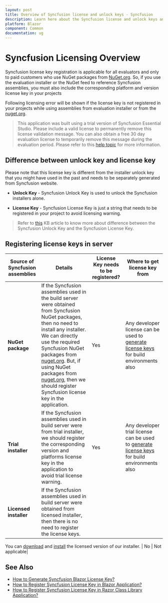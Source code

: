 ```yaml
---
layout: post
title: Overview of Syncfusion license and unlock keys - Syncfusion
description: Learn here about the Syncfusion license and unlock keys and difference between license and unlock keys.
platform: Blazor
component: Common
documentation: ug
---
```


# Syncfusion Licensing Overview

Syncfusion license key registration is applicable for all evaluators and only to paid customers who use NuGet packages from [NuGet.org](https://www.nuget.org/packages?q=syncfusion). So, if you use the evaluation installer or the NuGet feed to reference Syncfusion assemblies, you must also include the corresponding platform and version license key in your projects

Following licensing error will be shown if the license key is not registered in your projects while using assemblies from evaluation installer or from the [nuget.org](https://www.nuget.org/packages?q=syncfusion).

> This application was built using a trial version of Syncfusion Essential Studio. Please include a valid license to permanently remove this license validation message. You can also obtain a free 30 day evaluation license to temporarily remove this message during the evaluation period. Please refer to this [help topic](https://blazor.syncfusion.com/documentation/getting-started/license-key/licensing-errors#license-key-not-registered) for more information.

## Difference between unlock key and license key

Please note that this license key is different from the installer unlock key that you might have used in the past and needs to be separately generated from Syncfusion website.

* **Unlock Key** - Syncfusion Unlock Key is used to unlock the Syncfusion installers alone.

* **License Key** - Syncfusion License Key is just a string that needs to be registered in your project to avoid licensing warning.

> Refer to [this](https://www.syncfusion.com/kb/8950/difference-between-the-unlock-key-and-licensing-key) KB article to know more about difference between the Syncfusion Unlock Key and the Syncfusion License Key.

## Registering license keys in server

| Source of Syncfusion assemblies | Details | License Key needs to be registered? | Where to get license key from |
| ------------- | ------------- | ------------- | ------------- |
| **NuGet package** | If the Syncfusion assemblies used in the build server were obtained from Syncfusion NuGet packages, then no need to install any installer. We can directly use the required Syncfusion NuGet packages from [nuget.org](http://nuget.org/). But, if using NuGet packages from [nuget.org](http://nuget.org/), then we should register Syncfusion license key in the application. | Yes | Any developer license can be used to [generate license keys](https://blazor.syncfusion.com/documentation/getting-started/license-key/how-to-generate) for build environments also |
| **Trial installer** | If the Syncfusion assemblies used in build server were from trial installer, we should register the corresponding version and platforms license key in the application to avoid trial license warning. | Yes | Any developer trial license can be used to [generate license keys](https://help.syncfusion.com/common/essential-studio/licensing/how-to-generate) for build environments also</td>
| **Licensed installer** | If the Syncfusion assemblies used in build server were obtained from licensed installer, then there is no need to register the license keys.

You can [download](https://blazor.syncfusion.com/documentation/installation/web-installer/how-to-download#download-the-licensed-version) and [install](https://blazor.syncfusion.com/documentation/installation/web-installer/how-to-install) the licensed version of our installer. | No | Not applicable|

## See Also

* [How to Generate Syncfusion Blazor License Key?](https://blazor.syncfusion.com/documentation/getting-started/license-key/how-to-generate)
* [How to Register Syncfusion License Key in Blazor Application?](https://blazor.syncfusion.com/documentation/getting-started/license-key/how-to-register-in-an-application)
* [How to Register Syncfusion License Key in Razor Class Library Application?](https://blazor.syncfusion.com/documentation/getting-started/license-key/how-to-register-in-a-razor-class-library)
